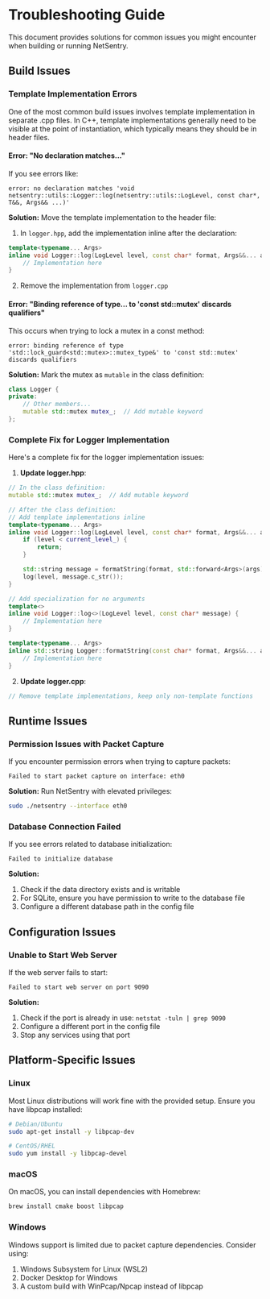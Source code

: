 # Troubleshooting Guide

This document provides solutions for common issues you might encounter when building or running NetSentry.

## Build Issues

### Template Implementation Errors

One of the most common build issues involves template implementation in separate .cpp files. In C++, template implementations generally need to be visible at the point of instantiation, which typically means they should be in header files.

#### Error: "No declaration matches..."

If you see errors like:

```
error: no declaration matches 'void netsentry::utils::Logger::log(netsentry::utils::LogLevel, const char*, T&&, Args&& ...)'
```

**Solution:** Move the template implementation to the header file:

1. In `logger.hpp`, add the implementation inline after the declaration:

```cpp
template<typename... Args>
inline void Logger::log(LogLevel level, const char* format, Args&&... args) {
    // Implementation here
}
```

2. Remove the implementation from `logger.cpp`

#### Error: "Binding reference of type... to 'const std::mutex' discards qualifiers"

This occurs when trying to lock a mutex in a const method:

```
error: binding reference of type 'std::lock_guard<std::mutex>::mutex_type&' to 'const std::mutex' discards qualifiers
```

**Solution:** Mark the mutex as `mutable` in the class definition:

```cpp
class Logger {
private:
    // Other members...
    mutable std::mutex mutex_;  // Add mutable keyword
};
```

### Complete Fix for Logger Implementation

Here's a complete fix for the logger implementation issues:

1. **Update logger.hpp**:

```cpp
// In the class definition:
mutable std::mutex mutex_;  // Add mutable keyword

// After the class definition:
// Add template implementations inline
template<typename... Args>
inline void Logger::log(LogLevel level, const char* format, Args&&... args) {
    if (level < current_level_) {
        return;
    }

    std::string message = formatString(format, std::forward<Args>(args)...);
    log(level, message.c_str());
}

// Add specialization for no arguments
template<>
inline void Logger::log<>(LogLevel level, const char* message) {
    // Implementation here
}

template<typename... Args>
inline std::string Logger::formatString(const char* format, Args&&... args) {
    // Implementation here
}
```

2. **Update logger.cpp**:

```cpp
// Remove template implementations, keep only non-template functions
```

## Runtime Issues

### Permission Issues with Packet Capture

If you encounter permission errors when trying to capture packets:

```
Failed to start packet capture on interface: eth0
```

**Solution:** Run NetSentry with elevated privileges:

```bash
sudo ./netsentry --interface eth0
```

### Database Connection Failed

If you see errors related to database initialization:

```
Failed to initialize database
```

**Solution:**

1. Check if the data directory exists and is writable
2. For SQLite, ensure you have permission to write to the database file
3. Configure a different database path in the config file

## Configuration Issues

### Unable to Start Web Server

If the web server fails to start:

```
Failed to start web server on port 9090
```

**Solution:**

1. Check if the port is already in use: `netstat -tuln | grep 9090`
2. Configure a different port in the config file
3. Stop any services using that port

## Platform-Specific Issues

### Linux

Most Linux distributions will work fine with the provided setup. Ensure you have libpcap installed:

```bash
# Debian/Ubuntu
sudo apt-get install -y libpcap-dev

# CentOS/RHEL
sudo yum install -y libpcap-devel
```

### macOS

On macOS, you can install dependencies with Homebrew:

```bash
brew install cmake boost libpcap
```

### Windows

Windows support is limited due to packet capture dependencies. Consider using:

1. Windows Subsystem for Linux (WSL2)
2. Docker Desktop for Windows
3. A custom build with WinPcap/Npcap instead of libpcap
